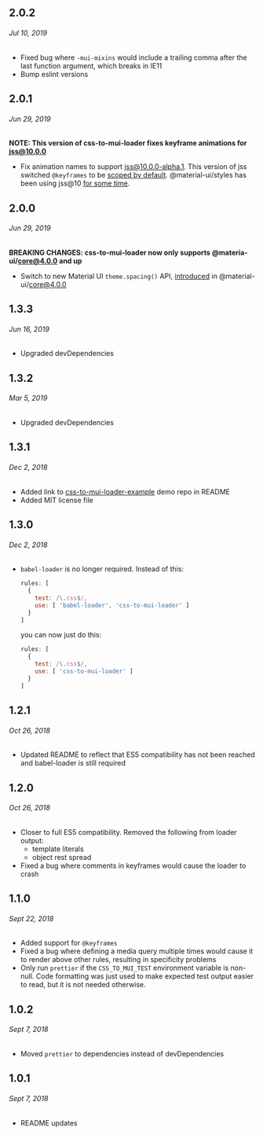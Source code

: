 ## 2.0.2
###### Jul 10, 2019

- Fixed bug where `-mui-mixins` would include a trailing comma after the last function argument, which breaks in IE11
- Bump eslint versions

## 2.0.1
###### Jun 29, 2019

**NOTE: This version of css-to-mui-loader fixes keyframe animations for jss@10.0.0**

- Fix animation names to support jss@10.0.0-alpha.1. This version of jss switched `@keyframes` to be [scoped by default](https://github.com/cssinjs/jss/blob/master/changelog.md#breaking-changes-2). @material-ui/styles has been using jss@10 [for some time](https://github.com/mui-org/material-ui/blob/master/CHANGELOG.md#material-uistylesv300-alpha5).

## 2.0.0
###### Jun 29, 2019

**BREAKING CHANGES: css-to-mui-loader now only supports @materia-ui/core@4.0.0 and up**

- Switch to new Material UI `theme.spacing()` API, [introduced](https://github.com/mui-org/material-ui/blob/master/CHANGELOG.md#deprecation) in @material-ui/core@4.0.0

## 1.3.3
###### Jun 16, 2019

- Upgraded devDependencies

## 1.3.2
###### Mar 5, 2019

- Upgraded devDependencies

## 1.3.1
###### Dec 2, 2018

- Added link to [css-to-mui-loader-example](https://github.com/mcdougal/css-to-mui-loader-example) demo repo in README
- Added MIT license file

## 1.3.0
###### Dec 2, 2018

- `babel-loader` is no longer required. Instead of this:
  ```js
  rules: [
    {
      test: /\.css$/,
      use: [ 'babel-loader', 'css-to-mui-loader' ]
    }
  ]
  ```
  you can now just do this:
  ```js
  rules: [
    {
      test: /\.css$/,
      use: [ 'css-to-mui-loader' ]
    }
  ]
  ```

## 1.2.1
###### Oct 26, 2018

- Updated README to reflect that ES5 compatibility has not been reached and
  babel-loader is still required

## 1.2.0
###### Oct 26, 2018

- Closer to full ES5 compatibility. Removed the following from loader output:
  - template literals
  - object rest spread
- Fixed a bug where comments in keyframes would cause the loader to crash

## 1.1.0
###### Sept 22, 2018

- Added support for `@keyframes`
- Fixed a bug where defining a media query multiple times would cause it to render
  above other rules, resulting in specificity problems
- Only run `prettier` if the `CSS_TO_MUI_TEST` environment variable is non-null.
  Code formatting was just used to make expected test output easier to read, but
  it is not needed otherwise.

## 1.0.2
###### Sept 7, 2018

- Moved `prettier` to dependencies instead of devDependencies

## 1.0.1
###### Sept 7, 2018

- README updates
